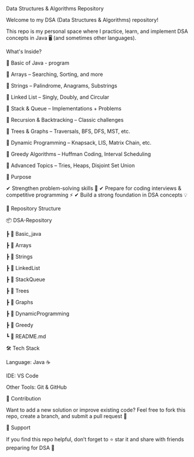 Data Structures & Algorithms Repository

Welcome to my DSA (Data Structures & Algorithms) repository! 

This repo is my personal space where I practice, learn, and implement DSA concepts in Java 🖥️ (and sometimes other languages).

 What's Inside?

🔹 Basic of Java - program 

🔹 Arrays – Searching, Sorting, and more

🔹 Strings – Palindrome, Anagrams, Substrings

🔹 Linked List – Singly, Doubly, and Circular

🔹 Stack & Queue – Implementations + Problems

🔹 Recursion & Backtracking – Classic challenges

🔹 Trees & Graphs – Traversals, BFS, DFS, MST, etc.

🔹 Dynamic Programming – Knapsack, LIS, Matrix Chain, etc.

🔹 Greedy Algorithms – Huffman Coding, Interval Scheduling

🔹 Advanced Topics – Tries, Heaps, Disjoint Set Union

🎯 Purpose

✔ Strengthen problem-solving skills 🧩
✔ Prepare for coding interviews & competitive programming ⚡
✔ Build a strong foundation in DSA concepts 💡

📂 Repository Structure

📦 DSA-Repository

 ┣ 📁 Basic_java
 
 ┣ 📁 Arrays
 
 ┣ 📁 Strings
 
 ┣ 📁 LinkedList
 
 ┣ 📁 StackQueue

 ┣ 📁 Trees
 
 ┣ 📁 Graphs
 
 ┣ 📁 DynamicProgramming
 
 ┣ 📁 Greedy
 
 ┗ 📄 README.md

🛠️ Tech Stack

Language: Java ☕

IDE: VS Code 

Other Tools: Git & GitHub

🤝 Contribution

Want to add a new solution or improve existing code?
Feel free to fork this repo, create a branch, and submit a pull request 💌

🌟 Support

If you find this repo helpful, don’t forget to ⭐ star it and share with friends preparing for DSA 🚀
